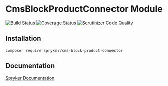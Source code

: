 # CmsBlockProductConnector Module
[![Build Status](https://travis-ci.org/spryker/CmsBlockProductConnector.svg)](https://travis-ci.org/spryker/CmsBlockProductConnector)
[![Coverage Status](https://coveralls.io/repos/github/spryker/CmsBlockProductConnector/badge.svg)](https://coveralls.io/github/spryker/CmsBlockProductConnector)
[![Scrutinizer Code Quality](https://scrutinizer-ci.com/g/spryker/CmsBlockProductConnector/badges/quality-score.png?b=master)](https://scrutinizer-ci.com/g/spryker/CmsBlockProductConnector/?branch=master)

## Installation

```
composer require spryker/cms-block-product-connector
```

## Documentation

[Spryker Documentation](https://spryker.github.io)
